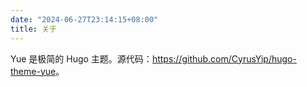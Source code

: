 ```yaml
---
date: "2024-06-27T23:14:15+08:00"
title: 关于
---
```


Yue 是极简的 Hugo 主题。源代码：<https://github.com/CyrusYip/hugo-theme-yue>。